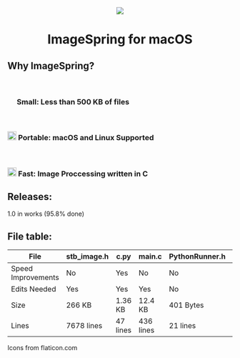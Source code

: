 <p align="center">
  <img src="https://user-images.githubusercontent.com/98705626/185792409-34049114-3d11-47e6-a6a0-c41bb2336cce.png" #gh-dark-mode-only>
  <h1 align="center">ImageSpring for macOS</h1>
</p>

## Why ImageSpring?

<br>

### <img src="https://user-images.githubusercontent.com/98705626/185792405-8cb181ee-8823-4f43-b361-5ac1a934c68b.png" width="17">  Small: Less than 500 KB of files

<br>

### <img src="https://user-images.githubusercontent.com/98705626/185792410-423c935a-176c-452f-8475-62fd79da27c0.png" width="20"> Portable: macOS and Linux Supported

<br>

### <img src="https://user-images.githubusercontent.com/98705626/185792405-8cb181ee-8823-4f43-b361-5ac1a934c68b.png" width="20"> Fast: Image Proccessing written in C

## Releases:
1.0 in works (95.8% done)

## File table:

File | stb_image.h | c.py | main.c | PythonRunner.h | SyntaxChanges.h
--- | --- | --- | --- | --- | ---
Speed Improvements | No | Yes | No | No | No
Edits Needed | Yes | Yes | Yes | No | Yes
Size | 266 KB | 1.36 KB | 12.4 KB | 401 Bytes | 369 Bytes
Lines | 7678 lines | 47 lines | 436 lines | 21 lines | 32 lines

Icons from <a>flaticon.com</a>